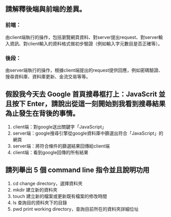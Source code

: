 ## 請解釋後端與前端的差異。

### 前端：
由client端執行的操作，包括瀏覽網頁資料、對server提出request、對server輸入資訊、對client輸入的資料格式做初步驗證（例如輸入字元數目是否正確等）。
### 後段：
由server端執行的操作，根據client端提出的request提供回應，例如密碼驗證、搜尋資料庫、資料庫更新、金流交易等等。

## 假設我今天去 Google 首頁搜尋框打上：JavaScrit 並且按下 Enter，請說出從這一刻開始到我看到搜尋結果為止發生在背後的事情。

1.  client端：對google送出關鍵字「JavaScript」
2.  server端：google搜尋引擎從google資料庫中篩選出符合「JavaScript」的網頁
3.  server端：將符合條件的篩選結果回傳給client端
4.  client端：看到google回傳的所有結果


## 請列舉出 5 個 command line 指令並且說明功用

1.  cd change directory，選擇資料夾
2.  mkdir 建立新的資料夾
3.  touch 建立新的檔案或更新既有檔案的修改時間
4.  ls 查詢目的資料夾下的目錄
5.  pwd  print working directory，查詢目前所在的資料夾詳細位址
